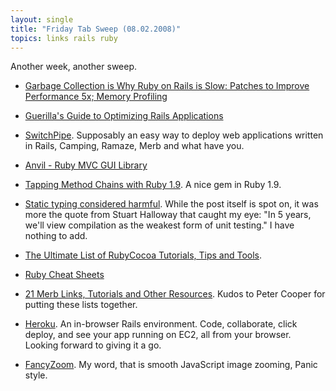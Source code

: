 ```yaml
---
layout: single
title: "Friday Tab Sweep (08.02.2008)"
topics: links rails ruby
---
```

Another week, another sweep.

 * [Garbage Collection is Why Ruby on Rails is Slow: Patches to Improve Performance 5x; Memory Profiling](http://blog.pluron.com/2008/01/ruby-on-rails-i.html)

 * [Guerilla's Guide to Optimizing Rails Applications](http://blog.pluron.com/2008/01/guerrillas-way.html)

 * [SwitchPipe](http://switchpipe.org/). Supposably an easy way to deploy web applications written in Rails, Camping, Ramaze, Merb and what have you.

 * [Anvil - Ruby MVC GUI Library](http://www.infoq.com/news/2008/02/anvil-interview)

 * [Tapping Method Chains with Ruby 1.9](http://www.infoq.com/news/2008/02/tap-method-ruby19). A nice gem in Ruby 1.9.

 * [Static typing considered harmful](http://blog.jayfields.com/2008/02/static-typing-considered-harmful.html). While the post itself is spot on, it was more the quote from Stuart Halloway that caught my eye: "In 5 years, we'll view compilation as the weakest form of unit testing." I have nothing to add.

 * [The Ultimate List of RubyCocoa Tutorials, Tips and Tools](http://www.rubyinside.com/the-ultimate-list-of-rubycocoa-tutorials-tips-and-tools-728.html).

 * [Ruby Cheat Sheets](http://www.rubyinside.com/ruby-cheat-sheet-734.html)

 * [21 Merb Links, Tutorials and Other Resources](http://www.rubyinside.com/merb-tutorials-and-resources-716.html). Kudos to Peter Cooper for putting these lists together.

 * [Heroku](http://heroku.com/). An in-browser Rails environment. Code, collaborate, click deploy, and see your app running on EC2, all from your browser. Looking forward to giving it a go.

 * [FancyZoom](http://www.cabel.name/2008/02/fancyzoom-10.html). My word, that is smooth JavaScript image zooming, Panic style.
